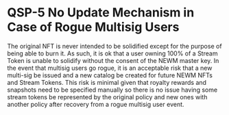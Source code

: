 # QSP-5 No Update Mechanism in Case of Rogue Multisig Users

The original NFT is never intended to be solidified except for the purpose of being able to burn it. As such, it is ok that a user owning 100% of a Stream Token is unable to solidify without the consent of the NEWM master key.  In the event that multisig users go rogue, it is an acceptable risk that a new multi-sig be issued and a new catalog be created for future NEWM NFTs and Stream Tokens. This risk is minimal given that royalty rewards and snapshots need to be specified manually so there is no issue having some stream tokens be represented by the original policy and new ones with another policy after recovery from a rogue multisig user event.